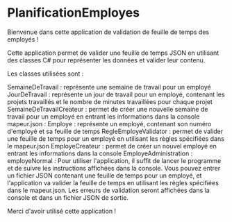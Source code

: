 # PlanificationEmployes
Bienvenue dans cette application de validation de feuille de temps des employés !

Cette application permet de valider une feuille de temps JSON en utilisant des classes C# pour représenter les données et valider leur contenu.

Les classes utilisées sont :

SemaineDeTravail : représente une semaine de travail pour un employé
JourDeTravail : représente un jour de travail pour un employé, contenant les projets travaillés et le nombre de minutes travaillées pour chaque projet
SemaineDeTravailCreateur : permet de créer une nouvelle semaine de travail pour un employé en entrant les informations dans la console
mapeur.json : 
Employe : représente un employé, contenant son numéro d'employé et sa feuille de temps
RegleEmployeValidator : permet de valider une feuille de temps pour un employé en utilisant les règles spécifiées dans le mapeur.json
EmployeCreateur : permet de créer un nouvel employé en entrant les informations dans la console
EmployeAdministration : 
employeNormal :
Pour utiliser l'application, il suffit de lancer le programme et de suivre les instructions affichées dans la console. Vous pouvez entrer un fichier JSON contenant une feuille de temps pour un employé, et l'application va valider la feuille de temps en utilisant les règles spécifiées dans le mapeur.json. Les erreurs de validation seront affichées dans la console et dans un fichier JSON de sortie.

Merci d'avoir utilisé cette application !
